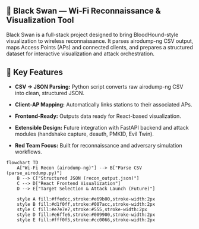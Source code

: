 ## 🦢 Black Swan — Wi-Fi Reconnaissance & Visualization Tool

Black Swan is a full-stack project designed to bring BloodHound-style visualization to wireless reconnaissance.
It parses airodump-ng CSV output, maps Access Points (APs) and connected clients, and prepares a structured dataset for interactive visualization and attack orchestration.

## 🔑 Key Features

- **CSV → JSON Parsing:** Python script converts raw airodump-ng CSV into clean, structured JSON.

- **Client-AP Mapping:** Automatically links stations to their associated APs.

- **Frontend-Ready:** Outputs data ready for React-based visualization.

- **Extensible Design:** Future integration with FastAPI backend and attack modules (handshake capture, deauth, PMKID, Evil Twin).

- **Red Team Focus:** Built for reconnaissance and adversary simulation workflows.

```mermaid
flowchart TD
    A["Wi-Fi Recon (airodump-ng)"] --> B["Parse CSV (parse_airodump.py)"]
    B --> C["Structured JSON (recon_output.json)"]
    C --> D["React Frontend Visualization"]
    D --> E["Target Selection & Attack Launch (Future)"]

    style A fill:#ffedcc,stroke:#e69b00,stroke-width:2px
    style B fill:#d1f0ff,stroke:#007acc,stroke-width:2px
    style C fill:#e7e7e7,stroke:#555,stroke-width:2px
    style D fill:#e6ffe6,stroke:#009900,stroke-width:2px
    style E fill:#fff0f5,stroke:#cc0066,stroke-width:2px
```
